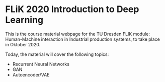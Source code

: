 # FLiK 2020 Introduction to Deep Learning

This is the course material webpage for the TU Dresden FLIK module: Human-Machine interaction in Industrial production systems, to take place in Oktober 2020.

Today, the material will cover the following topics:

- Recurrent Neural Networks
- GAN
- Autoencoder/VAE